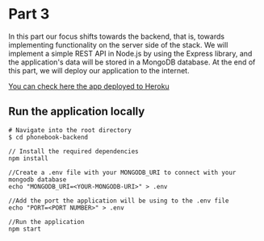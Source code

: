 # Part 3

In this part our focus shifts towards the backend, that is, towards implementing functionality on the server side of the stack. We will implement a simple REST API in Node.js by using the Express library, and the application's data will be stored in a MongoDB database. At the end of this part, we will deploy our application to the internet.

[You can check here the app deployed to Heroku](https://enigmatic-woodland-00170.herokuapp.com/)

## Run the application locally

```
# Navigate into the root directory 
$ cd phonebook-backend

// Install the required dependencies
npm install 

//Create a .env file with your MONGODB_URI to connect with your mongodb database
echo "MONGODB_URI=<YOUR-MONGODB-URI>" > .env

//Add the port the application will be using to the .env file
echo "PORT=<PORT NUMBER>" > .env

//Run the application
npm start
```
